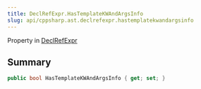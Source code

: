 ```yaml
---
title: DeclRefExpr.HasTemplateKWAndArgsInfo
slug: api/cppsharp.ast.declrefexpr.hastemplatekwandargsinfo
---
```

Property in [DeclRefExpr](/api/cppsharp/ast/declrefexpr)

## Summary



```csharp
public bool HasTemplateKWAndArgsInfo { get; set; }
```

